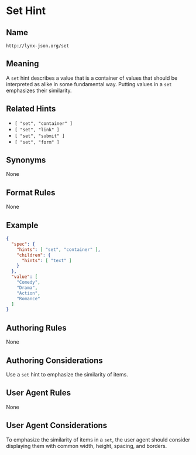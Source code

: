 # Set Hint

## Name

`http://lynx-json.org/set`

## Meaning

A `set` hint describes a value that is a container of values that
should be interpreted as alike in some fundamental way. Putting
values in a `set` emphasizes their similarity.

## Related Hints

- `[ "set", "container" ]`
- `[ "set", "link" ]`
- `[ "set", "submit" ]`
- `[ "set", "form" ]`

## Synonyms

None

## Format Rules

None

## Example

```json
{
  "spec": {
    "hints": [ "set", "container" ],
    "children": {
      "hints": [ "text" ]
    }
  },
  "value": [
    "Comedy",
    "Drama",
    "Action",
    "Romance"
  ]
}

```

## Authoring Rules

None

## Authoring Considerations

Use a `set` hint to emphasize the similarity of items.

## User Agent Rules

None

## User Agent Considerations

To emphasize the similarity of items in a `set`, the user agent should consider
displaying them with common width, height, spacing, and borders.
